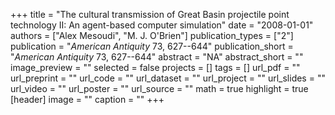 +++
title = "The cultural transmission of Great Basin projectile point technology II: An agent-based computer simulation"
date = "2008-01-01"
authors = ["Alex Mesoudi", "M. J. O'Brien"]
publication_types = ["2"]
publication = "_American Antiquity_ 73, 627--644"
publication_short = "_American Antiquity_ 73, 627--644"
abstract = "NA"
abstract_short = ""
image_preview = ""
selected = false
projects = []
tags = []
url_pdf = ""
url_preprint = ""
url_code = ""
url_dataset = ""
url_project = ""
url_slides = ""
url_video = ""
url_poster = ""
url_source = ""
math = true
highlight = true
[header]
image = ""
caption = ""
+++
